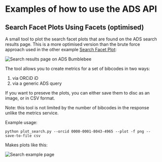 # Examples of how to use the ADS API

## Search Facet Plots Using Facets (optimised)

A small tool to plot the search facet plots that are found on the ADS search results page. This is a more optimised version than the brute force approach used in the other example [Search Facet Plot](https://raw.githubusercontent.com/jonnybazookatone/ads-examples/master/search_facet):

![Search results page on ADS Bumblebee](https://raw.githubusercontent.com/jonnybazookatone/ads-examples/master/search_facet_optimised/ui_example.png)

The tool allows you to create metrics for a set of bibcodes in two ways:

  1. via ORCiD iD
  2. via a generic ADS query

If you want to preseve the plots, you can either save them to disc as an image, or in CSV format.

Note: this tool is not limited by the number of bibcodes in the response unlike the metrics service.

Example usage:
```
python plot_search.py --orcid 0000-0001-8043-4965 --plot -f png --save-to-file csv
```

Makes plots like this:

![Search example page](https://raw.githubusercontent.com/jonnybazookatone/ads-examples/master/search_facet_optimised/example.png)
